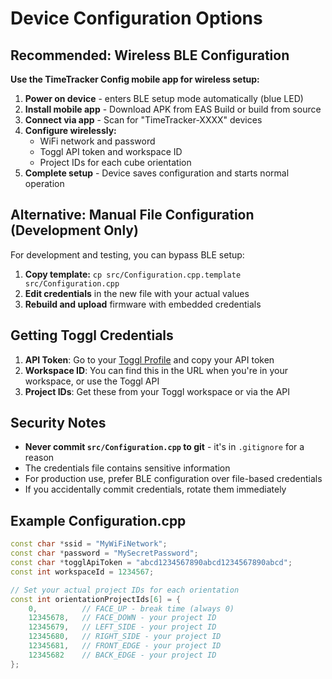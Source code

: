 # Device Configuration Options

## Recommended: Wireless BLE Configuration

**Use the TimeTracker Config mobile app for wireless setup:**

1. **Power on device** - enters BLE setup mode automatically (blue LED)
2. **Install mobile app** - Download APK from EAS Build or build from source
3. **Connect via app** - Scan for "TimeTracker-XXXX" devices
4. **Configure wirelessly:**
   - WiFi network and password
   - Toggl API token and workspace ID  
   - Project IDs for each cube orientation
5. **Complete setup** - Device saves configuration and starts normal operation

## Alternative: Manual File Configuration (Development Only)

For development and testing, you can bypass BLE setup:

1. **Copy template:** `cp src/Configuration.cpp.template src/Configuration.cpp`
2. **Edit credentials** in the new file with your actual values
3. **Rebuild and upload** firmware with embedded credentials

## Getting Toggl Credentials

1. **API Token**: Go to your [Toggl Profile](https://track.toggl.com/profile) and copy your API token
2. **Workspace ID**: You can find this in the URL when you're in your workspace, or use the Toggl API
3. **Project IDs**: Get these from your Toggl workspace or via the API

## Security Notes

- **Never commit `src/Configuration.cpp` to git** - it's in `.gitignore` for a reason
- The credentials file contains sensitive information
- For production use, prefer BLE configuration over file-based credentials
- If you accidentally commit credentials, rotate them immediately

## Example Configuration.cpp

```cpp
const char *ssid = "MyWiFiNetwork";
const char *password = "MySecretPassword";
const char *togglApiToken = "abcd1234567890abcd1234567890abcd";
const int workspaceId = 1234567;

// Set your actual project IDs for each orientation
const int orientationProjectIds[6] = {
    0,          // FACE_UP - break time (always 0)
    12345678,   // FACE_DOWN - your project ID
    12345679,   // LEFT_SIDE - your project ID
    12345680,   // RIGHT_SIDE - your project ID
    12345681,   // FRONT_EDGE - your project ID
    12345682    // BACK_EDGE - your project ID
};
```
